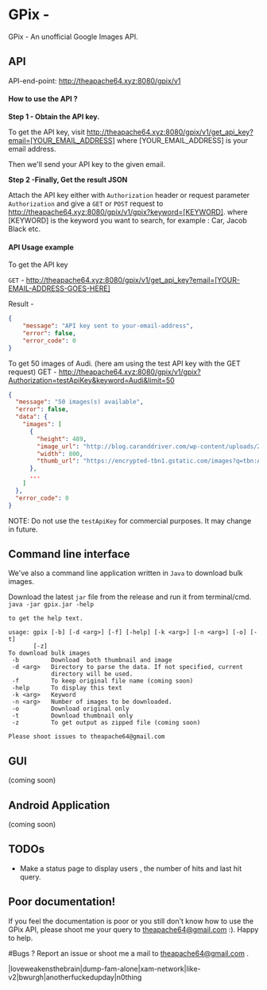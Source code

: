 # GPix -
GPix - An unofficial Google Images API.

## API
API-end-point: http://theapache64.xyz:8080/gpix/v1

#### How to use the API ?
**Step 1 - Obtain the API key.**

To get the API key, visit http://theapache64.xyz:8080/gpix/v1/get_api_key?email=[YOUR_EMAIL_ADDRESS]
where [YOUR_EMAIL_ADDRESS] is your email address.

Then we'll send your API key to the given email.

**Step 2 -Finally, Get the result JSON**

Attach the API key either with `Authorization` header or request parameter `Authorization` and give a `GET` or `POST` request to http://theapache64.xyz:8080/gpix/v1/gpix?keyword=[KEYWORD].
where [KEYWORD] is the keyword you want to search, for example : Car, Jacob Black etc.

#### API Usage example

To get the API key

`GET` - http://theapache64.xyz:8080/gpix/v1/get_api_key?email=[YOUR-EMAIL-ADDRESS-GOES-HERE]

Result - 
```json
{
    "message": "API key sent to your-email-address",
    "error": false,
    "error_code": 0
}
```

To get 50 images of Audi. (here am using the test API key with the GET request)
GET - http://theapache64.xyz:8080/gpix/v1/gpix?Authorization=testApiKey&keyword=Audi&limit=50

```json
{
  "message": "50 images(s) available",
  "error": false,
  "data": {
    "images": [
      {
        "height": 489,
        "image_url": "http://blog.caranddriver.com/wp-content/uploads/2015/11/BMW-2-series.jpg",
        "width": 800,
        "thumb_url": "https://encrypted-tbn1.gstatic.com/images?q=tbn:ANd9GcSaYHCVo5mY4cHGietbQfD96Am6gXcFTDZDT7Lz2cQ52mBWtCo69w"
      },
      ...
    ]
  },
  "error_code": 0
}
```

NOTE: Do not use the `testApiKey` for commercial purposes. It may change in future.

## Command line interface

We've also a command line application written in `Java` to download bulk images.

Download the latest `jar` file from the release and run it from terminal/cmd.
`java -jar gpix.jar -help`
```
to get the help text.

usage: gpix [-b] [-d <arg>] [-f] [-help] [-k <arg>] [-n <arg>] [-o] [-t]
       [-z]
To download bulk images
 -b         Download  both thumbnail and image
 -d <arg>   Directory to parse the data. If not specified, current
            directory will be used.
 -f         To keep original file name (coming soon)
 -help      To display this text
 -k <arg>   Keyword
 -n <arg>   Number of images to be downloaded.
 -o         Download original only
 -t         Download thumbnail only
 -z         To get output as zipped file (coming soon)
 
Please shoot issues to theapache64@gmail.com
```
## GUI
(coming soon)

## Android Application
(coming soon)

## TODOs
- Make a status page to display users , the number of hits and last hit query.

## Poor documentation!
If you feel the documentation is poor or you still don't know how to use the GPix API, please shoot me your query to theapache64@gmail.com :). Happy to help.

#Bugs ?
Report an issue or shoot me a mail to theapache64@gmail.com .

|loveweakensthebrain|dump-fam-alone|xam-network|like-v2|bwurgh|anotherfuckedupday|n0thing
